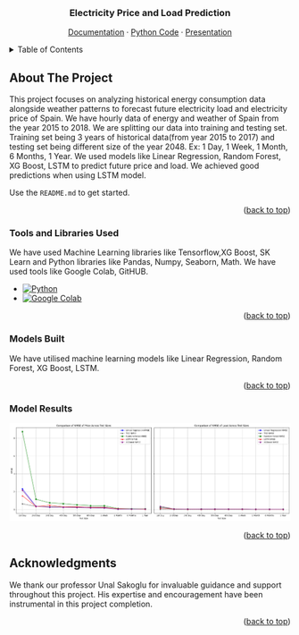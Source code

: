 <!-- Improved compatibility of back to top link: See: https://github.com/othneildrew/Best-README-Template/pull/73 -->
<a name="readme-top"></a>
<!--
*** Thanks for checking out the Best-README-Template. If you have a suggestion
*** that would make this better, please fork the repo and create a pull request
*** or simply open an issue with the tag "enhancement".
*** Don't forget to give the project a star!
*** Thanks again! Now go create something AMAZING! :D
-->



<!-- PROJECT SHIELDS -->
<!--
*** I'm using markdown "reference style" links for readability.
*** Reference links are enclosed in brackets [ ] instead of parentheses ( ).
*** See the bottom of this document for the declaration of the reference variables
*** for contributors-url, forks-url, etc. This is an optional, concise syntax you may use.
*** https://www.markdownguide.org/basic-syntax/#reference-style-links
-->



<!-- PROJECT LOGO -->
<br />
<div align="center">
  <a href="https://github.com/othneildrew/Best-README-Template">
  </a>

  <h3 align="center">Electricity Price and Load Prediction</h3>
    <a href="[https://github.com/othneildrew/Best-README-Template](https://github.com/capstone606/DATA-606-Capstone-Project/blob/main/DS606_TeamG_Boddu_Khan_Madhireddy_Malyala_EnergyLoadAndPricePrediction_Final_Report.pdf) ">Documentation</a>
    ·
    <a href="https://github.com/capstone606/DATA-606-Capstone-Project/blob/main/DS606_TeamG_Boddu_Khan_Madhireddy_Malyala_EnergyLoadAndPricePrediction_Final.ipynb">Python Code</a>
     ·
    <a href="https://github.com/capstone606/DATA-606-Capstone-Project/blob/main/DS606_TeamG_Boddu_Khan_Madhireddy_Malyala_EnergyLoadAndPricePrediction_P3Final.pptx">Presentation</a>
    
  </p>
</div>



<!-- TABLE OF CONTENTS -->
<details>
  <summary>Table of Contents</summary>
  <ol>
    <li>
      <a href="#about-the-project">About The Project</a>
    </li>
    <li>
      <a href="#Tools-and-Libraries-Used">Tools and Libraries Used</a>
    </li>
    <li><a href="#Models-Built">Models Built</a></li>
    <li><a href="#Model-Results">Model Results</a></li>
    <li><a href="#Acknowledgments">Acknowledgments</a></li>
  </ol>
</details>



<!-- ABOUT THE PROJECT -->
## About The Project



This project focuses on analyzing historical energy consumption data alongside weather patterns to forecast future electricity load and electricity price of Spain. We have hourly data of energy and weather of Spain from the year 2015 to 2018. We are splitting our data into training and testing set. Training set being 3 years of historical data(from year 2015 to 2017) and testing set being different size of the year 2048. Ex: 1 Day, 1 Week, 1 Month, 6 Months, 1 Year. We used models like Linear Regression, Random Forest, XG Boost, LSTM to predict future price and load. We achieved good predictions when using LSTM model.    

Use the `README.md` to get started.

<p align="right">(<a href="#readme-top">back to top</a>)</p>


<!--Tools and Libraries Used -->
### Tools and Libraries Used

We have used Machine Learning libraries like Tensorflow,XG Boost, SK Learn and Python libraries like Pandas, Numpy, Seaborn, Math. We have used tools like Google Colab, GitHUB.

* [![Python][Python]][Python-url]
* [![Google Colab][Google Colab]][Google Colab-url]

<p align="right">(<a href="#readme-top">back to top</a>)</p>


<!--Models Built -->
### Models Built

We have utilised machine learning models like Linear Regression, Random Forest, XG Boost, LSTM.


<p align="right">(<a href="#readme-top">back to top</a>)</p>

<!--Model Results -->
### Model Results

[![model-screenshot][model-screenshot]](https://drive.google.com/file/d/17pxZ9VieDR9wWMWN20FwRj8Nd0OGQJSt/view)


<p align="right">(<a href="#readme-top">back to top</a>)</p>



<!-- ACKNOWLEDGMENTS -->
## Acknowledgments

We thank our professor Unal Sakoglu for invaluable guidance and support throughout this project. His expertise and encouragement have been instrumental in this project completion. 



<p align="right">(<a href="#readme-top">back to top</a>)</p>



<!-- MARKDOWN LINKS & IMAGES -->
<!-- https://www.markdownguide.org/basic-syntax/#reference-style-links -->

[Python]: https://djeqr6to3dedg.cloudfront.net/repo-logos/library/python/live/logo.png 
[Python-url]: https://python.org/
[Google Colab]:https://media.licdn.com/dms/image/D5612AQFCsBJ9kV2Meg/article-cover_image-shrink_600_2000/0/1693671062221?e=2147483647&v=beta&t=kuUAueWD4OeUWzJd6f_zqZbBT6KO3xgW_Uw-2AcCb0M

[Google Colab-url]: https://colab.research.google.com/
[model-screenshot]: https://github.com/capstone606/DATA-606-Capstone-Project/blob/main/tso%20compare.png?raw=true

